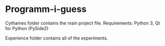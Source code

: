 # Programm-i-guess

Cythames folder contains the main project file. 
Requirements: Python 3, Qt for Python (PySide2)



Experience folder contains all of the experiments. 

